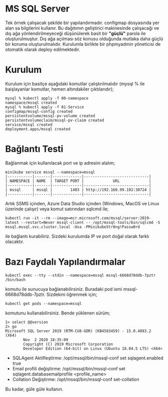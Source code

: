# MS SQL Server
Tek örnek çalışacak şekilde bir yapılandırmadır. configmap dosyasında yer alan sa bilgilerini kullanır. Bu dağıtımın geliştirici makinesinde çalışacağı ve dış ağa yönlendirilmeyeceği düşünülerek basit bir **"güçlü"** parola ile oluşturulmuştur. Dış ağa açılması söz konusu olduğunda mutlaka daha güçlü bir koruma oluşturulmalıdır.
Kurulumla birlikte bir phpmyadmin yöneticisi de otomatik olarak deploy edilmektedir.
# Kurulum
Kurulum için basitçe aşağıdaki komutlar çalıştırılmalıdır (mysql % ile baişlayanlar komutlar, hemen altındakiler çıktılarıdır);
```console
mysql % kubectl apply -f 00-namespace 
namespace/mssql created
mysql % kubectl apply -f 01-Service  
configmap/mssql-config created
persistentvolume/mssql-pv-volume created
persistentvolumeclaim/mssql-pv-claim created
service/mssql created
deployment.apps/mssql created
```
# Bağlantı Testi

Bağlanmak için kullanılacak port ve ip adresini alalım;

```console
minikube service mssql --namespace=mssql
|-----------|-------|-------------|-----------------------------|
| NAMESPACE | NAME  | TARGET PORT |             URL             |
|-----------|-------|-------------|-----------------------------|
| mssql     | mssql |        1403 | http://192.168.99.102:30724 |
|-----------|-------|-------------|-----------------------------|
```

Artık SSMS içinden, Azure Data Studio içinden (Windows, MacOS ve Linux üzerinde çalışır) veya komut satırından sqlcmd ile;
```console
kubectl run -it --rm --image=mcr.microsoft.com/mssql/server:2019-latest --restart=Never mssql-client -- /opt/mssql-tools/bin/sqlcmd -S mssql.mssql.svc.cluster.local -Usa -PMinikubeStr0ng!Passw0rd
```
ile bağlantı kurabiliriz. Sizdeki kurulumda IP ve port doğal olarak farklı olacaktır.

# Bazı Faydalı Yapılandırmalar

```console
kubectl exec --tty --stdin --namespace=mssql mssql-6668d78ddb-7pztr /bin/bash
```
komutu ile sunucuya bağlanabilirsiniz. Buradaki pod ismi mssql-6668d78ddb-7pztr. Sizdekini öğrenmek için;
```console
kubectl get pods --namespace=mssql
```
komutunu kullanabilirsiniz. Bende yüklenen sürüm;

```console
1> select @@version
2> go
Microsoft SQL Server 2019 (RTM-CU8-GDR) (KB4583459) - 15.0.4083.2 (X64)
        Nov  2 2020 18:35:09
        Copyright (C) 2019 Microsoft Corporation
        Developer Edition (64-bit) on Linux (Ubuntu 18.04.5 LTS) <X64>
```

* SQLAgent Aktifleştirme: /opt/mssql/bin/mssql-conf set sqlagent.enabled true 
* Email profili değiştirme: /opt/mssql/bin/mssql-conf set sqlagent.databasemailprofile <profile_name>
* Collation Değiştirme: /opt/mssql/bin/mssql-conf set-collation

Bu kadar, güle güle kullanın.